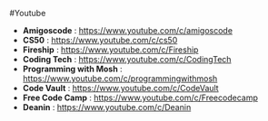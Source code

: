 #Youtube

- **Amigoscode** : https://www.youtube.com/c/amigoscode
- **CS50** : https://www.youtube.com/c/cs50
- **Fireship** : https://www.youtube.com/c/Fireship
- **Coding Tech** : https://www.youtube.com/c/CodingTech
- **Programming with Mosh** : https://www.youtube.com/c/programmingwithmosh
- **Code Vault** : https://www.youtube.com/c/CodeVault
- **Free Code Camp** : https://www.youtube.com/c/Freecodecamp
- **Deanin** : https://www.youtube.com/c/Deanin
